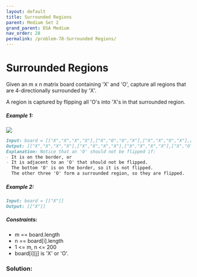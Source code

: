 ```yaml
---
layout: default
title: Surrounded Regions
parent: Medium Set 2
grand_parent: DSA Medium
nav_order: 28
permalink: /problem-78-Surrounded Regions/
---
```

# Surrounded Regions
Given an m x n matrix board containing 'X' and 'O', capture all regions that are 4-directionally surrounded by 'X'.

A region is captured by flipping all 'O's into 'X's in that surrounded region.

##### Example 1:
![](../../assets/images/ds/xogrid.jpeg)
```markdown
Input: board = [["X","X","X","X"],["X","O","O","X"],["X","X","O","X"],["X","O","X","X"]]
Output: [["X","X","X","X"],["X","X","X","X"],["X","X","X","X"],["X","O","X","X"]]
Explanation: Notice that an 'O' should not be flipped if:
- It is on the border, or
- It is adjacent to an 'O' that should not be flipped.
  The bottom 'O' is on the border, so it is not flipped.
  The other three 'O' form a surrounded region, so they are flipped.
```
##### Example 2:
```markdown
Input: board = [["X"]]
Output: [["X"]]
```
##### Constraints:
* m == board.length
* n == board[i].length
* 1 <= m, n <= 200
* board[i][j] is 'X' or 'O'.

### Solution:
```java

```